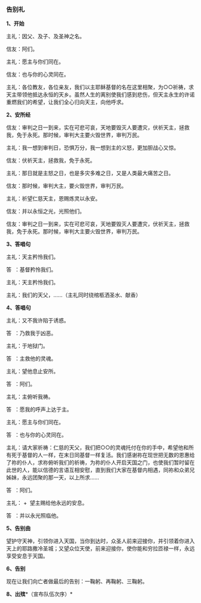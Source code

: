 ### **告别礼**

**1、开始**

主礼：因父、及子、及圣神之名。

信友：阿们。

主礼：愿主与你们同在。

信友：也与你的心灵同在。

主礼：各位教友，各位亲友，我们以主耶稣基督的名在这里相聚，为○○祈祷，求天主带领他抵达永恒的天乡。虽然人生的离别使我们感到悲伤，但天主永生的许诺重燃我们的希望，让我们全心归向天主，向他呼求。

**2、安所经**

信友：审判之日一到来，实在可悲可哀，天地要毁灭人要遭灾，伏祈天主，拯救我，免于永死。那时候，审判大主要火毁世界，审判万民。

主礼：我一想到审判日，恐惧万分，我一想到主的义怒，更加胆战心又惊。

信友：伏祈天主，拯救我，免于永死。

主礼：那日就是主怒之日，也是多灾多难之日，又是人类最大痛苦之日。

信友：那时候，审判大主，要火毁世界，审判万民。

主礼：祈望仁慈天主，恩赐炼灵以永安。

信友：并以永恒之光，光照他们。

信友：审判之日一到来，实在可悲可哀，天地要毁灭人要遭灾，伏祈天主，拯救我，免于永死。那时候，审判大主要火毁世界，审判万民。

**3、答唱句**

主礼：天主矜怜我们。

答  ：基督矜怜我们。

主礼：天主矜怜我们。

主礼：我们的天父，……（主礼同时绕棺柩洒圣水、献香）

**4、答唱句**

主礼：又不我许陷于诱惑。

答  ：乃救我于凶恶。

主礼：于地狱门。

答  ：主救他的灵魂。

主礼：望他息止安所。

答  ：阿们。

主礼：主俯听我祷。

答  ：愿我的呼声上达于主。

主礼：愿主与你们同在。

答  ：也与你的心灵同在。

主礼：请大家祈祷：仁慈的天父，我们把○○的灵魂托付在你的手中，希望他和所有死于基督的人一样，在末日同基督一样复活。我们感谢祢在现世把无数的恩惠给了祢的仆人，求祢俯听我们的祈祷，为祢的仆人开启天国之门，也使我们暂时留在此世的人，能以信德的言语互相安慰，直到我们大家在基督内相遇，同祢和众弟兄姊妹，永远团聚的那一天，以上所求……

答  ：阿们。

主礼： +  望主赐给他永远的安息。

答  ：并以永光照临他。

**5、告别曲**

望护守天神，引领你进入天国，当你到达时，众圣人前来迎接你，并引领着你进入天上的耶路撒冷圣城；又望众位天使，前来迎接你，使你能和穷拉匝禄一样，永远享受安息于天国。

**6、告别**

现在让我们向亡者做最后的告别：一鞠躬、再鞠躬、三鞠躬。

**8、出殡***（宣布队伍次序）*